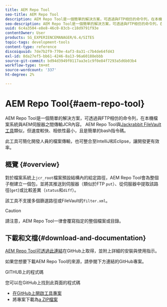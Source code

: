 ```yaml
---
title: AEM Repo Tool
seo-title: AEM Repo Tool
description: AEM Repo Tool是一個簡單的解決方案，可透過與FTP相仿的命令列，在本機檔案系統與AEM伺服器之間傳輸JCR內容。 AEM Repo Tool與Jackrabbit FileVault工具類似，但速度較快、相依性最低，且是簡單的bash指令碼。
seo-description: AEM Repo Tool是一個簡單的解決方案，可透過與FTP相仿的命令列，在本機檔案系統與AEM伺服器之間傳輸JCR內容。 AEM Repo Tool與Jackrabbit FileVault工具類似，但速度較快、相依性最低，且是簡單的bash指令碼。
uuid: 6c4a3504-e8e8-46c0-83cb-c18d9791f93e
contentOwner: User
products: SG_EXPERIENCEMANAGER/6.4/SITES
topic-tags: development-tools
content-type: reference
discoiquuid: 7de7b2f9-770e-4af3-8a31-c7b4de64fd43
exl-id: 8da27ef5-bb61-4246-8a13-96a60188ebbb
source-git-commit: bd94d3949f0117aa3e1c9f0e84f7293a5d6b03b4
workflow-type: tm+mt
source-wordcount: '337'
ht-degree: 2%

---
```


# AEM Repo Tool{#aem-repo-tool}

AEM Repo Tool是一個簡單的解決方案，可透過與FTP相仿的命令列，在本機檔案系統與AEM伺服器之間傳輸JCR內容。 AEM Repo Tool與[Jackrabbit FileVault工具](/help/sites-developing/ht-vlttool.md)類似，但速度較快、相依性最小，且是簡單的bash指令碼。

此工具可簡化開發人員的檔案傳輸，也可整合至IntelliJ和Eclipse，讓開發更有效率。

## 概覽 {#overview}

對於檔案系統上`jcr_root`檔案預設結構內的給定路徑，AEM Repo Tool會為整個子樹建立一個包，並將其推送到伺服器（類似於FTP `put`）、從伺服器中提取該路徑(`get`)或比較差異（`status`和`diff`）。

該工具不支援多個篩選路徑或FileVault的`filter.xml`。

>[!CAUTION]
>
>請注意，AEM Repo Tool一律會覆寫指定的整個檔案或目錄。

## 下載和文檔{#download-and-documentation}

[AEM Repo Tool可透過此連結](https://github.com/Adobe-Marketing-Cloud/tools/tree/master/repo)在GitHub上取得，並附上詳細的安裝與使用指示。

如果您想要下載AEM Repo Tool的來源，請參閱下方連結的GitHub專案。

GITHUB上的程式碼

您可以在GitHub上找到此頁面的程式碼

* [在GitHub上開啟工具專案](https://github.com/Adobe-Marketing-Cloud/tools)
* 將專案下載為[a ZIP檔案](https://github.com/Adobe-Marketing-Cloud/tools/archive/master.zip)
